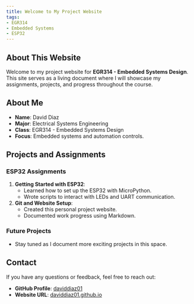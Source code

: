 ```yaml
---
title: Welcome to My Project Website
tags:
- EGR314
- Embedded Systems
- ESP32
---
```


## About This Website

Welcome to my project website for **EGR314 - Embedded Systems Design**. This site serves as a living document where I will showcase my assignments, projects, and progress throughout the course.

## About Me

- **Name**: David Diaz
- **Major**: Electrical Systems Engineering
- **Class**: EGR314 - Embedded Systems Design
- **Focus**: Embedded systems and automation controls.

## Projects and Assignments

### ESP32 Assignments
1. **Getting Started with ESP32**:
   - Learned how to set up the ESP32 with MicroPython.
   - Wrote scripts to interact with LEDs and UART communication.
2. **Git and Website Setup**:
   - Created this personal project website.
   - Documented work progress using Markdown.

### Future Projects
- Stay tuned as I document more exciting projects in this space.

## Contact

If you have any questions or feedback, feel free to reach out:
- **GitHub Profile**: [daviddiaz01](https://github.com/daviddiaz01)
- **Website URL**: [daviddiaz01.github.io](https://daviddiaz01.github.io)
